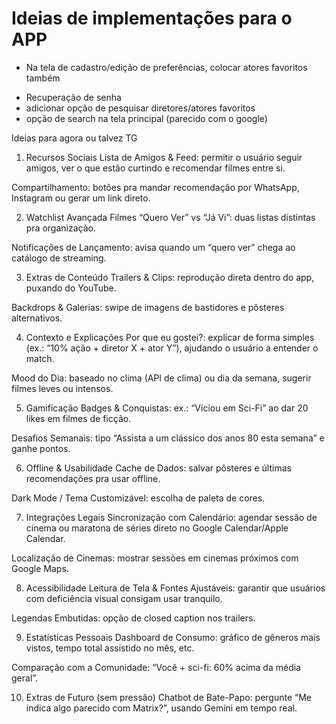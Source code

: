 # Ideias de implementações para o APP
- Na tela de cadastro/edição de preferências, colocar atores favoritos também
<!-- - Tela de edição de perfil do usuário -->
- Recuperação de senha
- adicionar opção de pesquisar diretores/atores favoritos
- opção de search na tela principal (parecido com o google)

Ideias para agora ou talvez TG

1. Recursos Sociais
Lista de Amigos & Feed: permitir o usuário seguir amigos, ver o que estão curtindo e recomendar filmes entre si.

Compartilhamento: botões pra mandar recomendação por WhatsApp, Instagram ou gerar um link direto.

2. Watchlist Avançada
Filmes “Quero Ver” vs “Já Vi”: duas listas distintas pra organização.

Notificações de Lançamento: avisa quando um “quero ver” chega ao catálogo de streaming.

3. Extras de Conteúdo
Trailers & Clips: reprodução direta dentro do app, puxando do YouTube.

Backdrops & Galerias: swipe de imagens de bastidores e pôsteres alternativos.

4. Contexto e Explicações
Por que eu gostei?: explicar de forma simples (ex.: “10% ação + diretor X + ator Y”), ajudando o usuário a entender o match.

Mood do Dia: baseado no clima (API de clima) ou dia da semana, sugerir filmes leves ou intensos.

5. Gamificação
Badges & Conquistas: ex.: “Viciou em Sci-Fi” ao dar 20 likes em filmes de ficção.

Desafios Semanais: tipo “Assista a um clássico dos anos 80 esta semana” e ganhe pontos.

6. Offline & Usabilidade
Cache de Dados: salvar pôsteres e últimas recomendações pra usar offline.

Dark Mode / Tema Customizável: escolha de paleta de cores.

7. Integrações Legais
Sincronização com Calendário: agendar sessão de cinema ou maratona de séries direto no Google Calendar/Apple Calendar.

Localização de Cinemas: mostrar sessões em cinemas próximos com Google Maps.

8. Acessibilidade
Leitura de Tela & Fontes Ajustáveis: garantir que usuários com deficiência visual consigam usar tranquilo.

Legendas Embutidas: opção de closed caption nos trailers.

9. Estatísticas Pessoais
Dashboard de Consumo: gráfico de gêneros mais vistos, tempo total assistido no mês, etc.

Comparação com a Comunidade: “Você + sci-fi: 60% acima da média geral”.

10. Extras de Futuro (sem pressão)
Chatbot de Bate-Papo: pergunte “Me indica algo parecido com Matrix?”, usando Gemini em tempo real.

